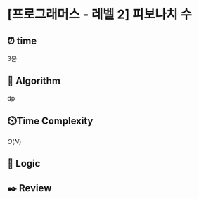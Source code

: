 # [프로그래머스 - 레벨 2] 피보나치 수
 
## ⏰  **time**
3분

## :pushpin: **Algorithm**
dp

## ⏲️**Time Complexity**
$O(N)$

## :round_pushpin: **Logic**

## :black_nib: **Review**

